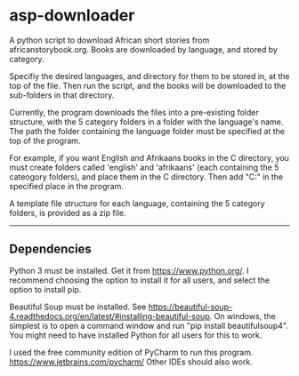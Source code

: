 # asp-downloader
A python script to download African short stories from africanstorybook.org. Books are downloaded by language, and stored by category.

Specifiy the desired languages, and directory for them to be stored in, at the top of the file. Then run the script, and the books
will be downloaded to the sub-folders in that directory.

Currently, the program downloads the files into a pre-existing folder structure, with the 5 category folders in a folder
with the language's name. The path the folder containing the language folder must be specified at the top of the program.

For example, if you want English and Afrikaans books in the C directory, you must create folders called 'english' and
'afrikaans' (each containing the 5 cateogory folders), and place them in the C directory. Then add "C:\" in the specified
place in the program.

A template file structure for each language, containing the 5 category folders, is provided as a zip file.

---------------------------------------------------------------------------------------------------------------------------------
Dependencies
---------------------------------------------------------------------------------------------------------------------------------
Python 3 must be installed. Get it from https://www.python.org/. I recommend choosing the option to install it for all
users, and select the option to install pip.

Beautiful Soup must be installed. See https://beautiful-soup-4.readthedocs.org/en/latest/#installing-beautiful-soup. 
On windows, the simplest is to open a command window and run "pip install beautifulsoup4". You might need to have installed
Python for all users for this to work.

I used the free community edition of PyCharm to run this program. https://www.jetbrains.com/pycharm/ 
Other IDEs should also work.


